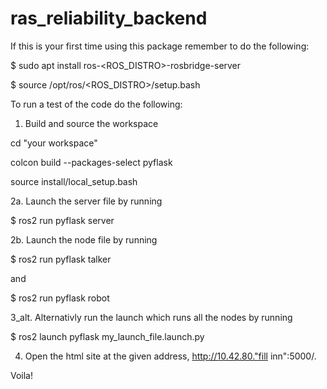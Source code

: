 # ras_reliability_backend

If this is your first time using this package remember to do the following:

$ sudo apt install ros-<ROS_DISTRO>-rosbridge-server

$ source /opt/ros/<ROS_DISTRO>/setup.bash

To run a test of the code do the following:

1. Build and source the workspace

cd "your workspace"

colcon build --packages-select pyflask

source install/local_setup.bash

2a. Launch the server file by running 

$ ros2 run pyflask server

2b. Launch the node file by running

$ ros2 run pyflask talker

and

$ ros2 run pyflask robot

3_alt. Alternativly run the launch which runs all the nodes by running

$ ros2 launch pyflask my_launch_file.launch.py

4. Open the html site at the given address, http://10.42.80."fill inn":5000/. 

Voila!
